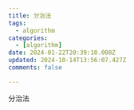 ```yaml
---
title: 分治法
tags:
  - algorithm
categories:
  - [algorithm]
date: 2024-01-22T20:39:10.000Z
updated: 2024-10-14T13:56:07.427Z
comments: false

---
```

分治法
<!--more-->
